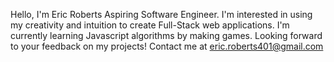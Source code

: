 Hello, I'm Eric Roberts Aspiring Software Engineer. 
I'm interested in using my creativity and intuition to create Full-Stack web applications.
I'm currently learning Javascript algorithms by making games.
Looking forward to your feedback on my projects!
Contact me at eric.roberts401@gmail.com

<!---
eroberts07/eroberts07 is a ✨ special ✨ repository because its `README.md` (this file) appears on your GitHub profile.
You can click the Preview link to take a look at your changes.
--->

